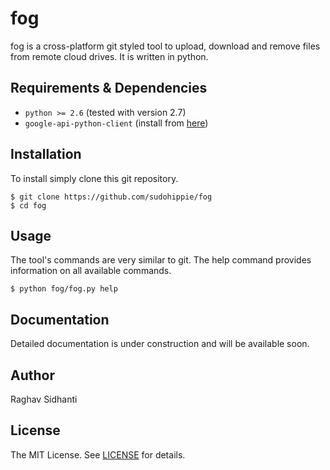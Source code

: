 # fog
fog is a cross-platform git styled tool to upload, download and remove files from remote cloud drives. It is written in
python.

## Requirements & Dependencies
* ``python >= 2.6`` (tested with version 2.7)
* ``google-api-python-client`` (install from [here](https://code.google.com/p/google-api-python-client/))

## Installation
To install simply clone this git repository.

```
$ git clone https://github.com/sudohippie/fog
$ cd fog
```

## Usage
The tool's commands are very similar to git. The help command provides information on all available commands.

```
$ python fog/fog.py help
```

## Documentation
Detailed documentation is under construction and will be available soon.

## Author
Raghav Sidhanti

## License
The MIT License. See [LICENSE](LICENSE) for details.
